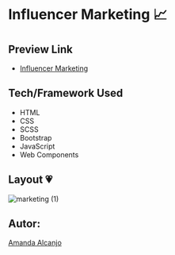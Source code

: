 # Influencer Marketing 📈

## Preview Link
- [Influencer Marketing](https://marketing-influencer.netlify.app/)

## Tech/Framework Used
* HTML
* CSS
* SCSS
* Bootstrap
* JavaScript
* Web Components

## Layout 💗

![marketing (1)](https://user-images.githubusercontent.com/81193788/192064689-1f2573c5-ae59-41ee-84a6-3eeb7a411da8.gif)

## Autor: 
[Amanda Alcanjo](https://portfolio-amandalcanjo.netlify.app/)

